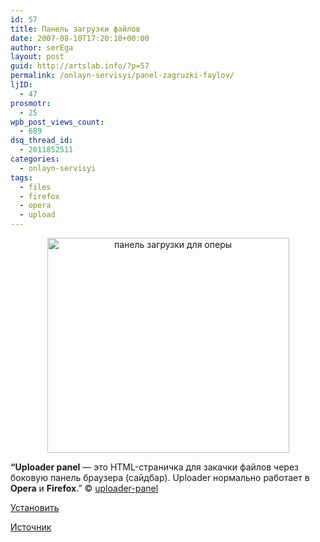 ```yaml
---
id: 57
title: Панель загрузки файлов
date: 2007-08-10T17:20:10+00:00
author: serEga
layout: post
guid: http://artslab.info/?p=57
permalink: /onlayn-servisyi/panel-zagruzki-faylov/
ljID:
  - 47
prosmotr:
  - 25
wpb_post_views_count:
  - 689
dsq_thread_id:
  - 2011852511
categories:
  - onlayn-servisyi
tags:
  - files
  - firefox
  - opera
  - upload
---
```

<center>
  <a href="http://artslab.info/wp-content/uploads/sshot1eo2.jpg"><img src="http://artslab.info/wp-content/uploads/sshot1eo2.jpg" alt="панель загрузки для оперы" title="sshot1eo2" width="387" height="344" class="alignnone size-full wp-image-885" /></a>
</center>



**&#8220;Uploader panel** — это HTML-страничка для закачки файлов через боковую панель браузера (сайдбар). Uploader нормально работает в **Opera** и **Firefox**.&#8221; © <a TITLE="uploader panel" TARGET="_blank" HREF="http://uploader-panel.com/">uploader-panel</a>

<a HREF="http://uploader-panel.com/" TARGET="_blank" TITLE="install">Установить</a>

<a HREF="http://lifehacker.ru/2007/08/09/udobnaja-zagruzka-fajjlov-v-opera/" TARGET="_blank" TITLE="lifehacker">Источник</a>